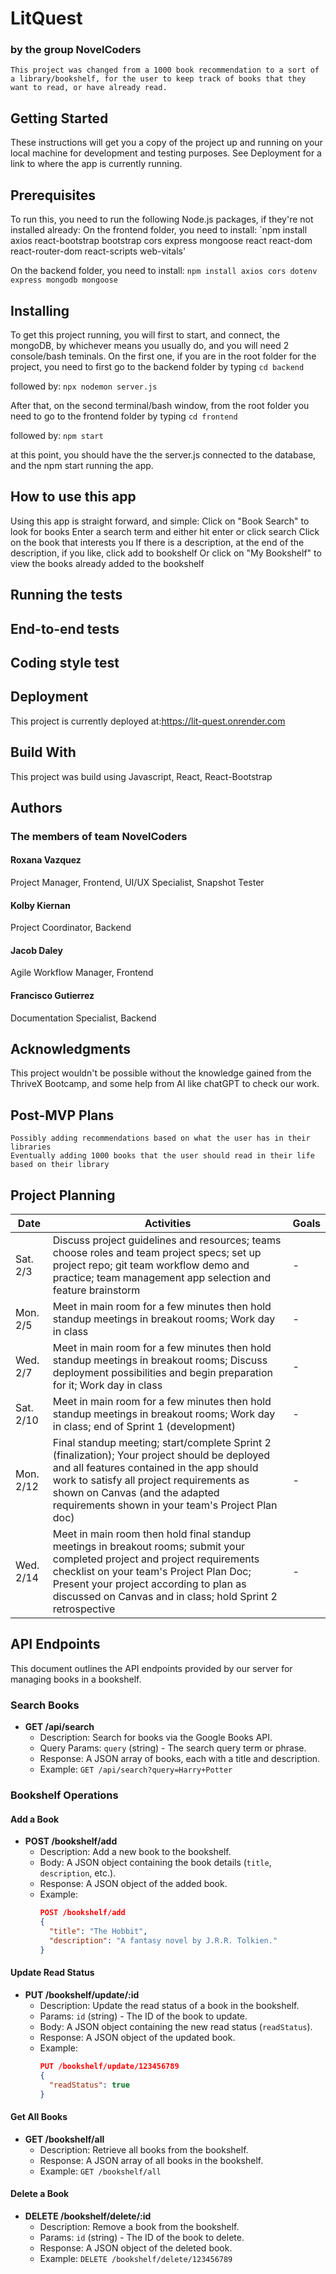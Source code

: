 # LitQuest
### by the group NovelCoders

    This project was changed from a 1000 book recommendation to a sort of a library/bookshelf, for the user to keep track of books that they want to read, or have already read.

## Getting Started
These instructions will get you a copy of the project up and running on your local machine for development and testing purposes. See Deployment for a link to where the app is currently running.

## Prerequisites
To run this, you need to run the following Node.js packages, if they're not installed already:
On the frontend folder, you need to install:
`npm install axios react-bootstrap bootstrap cors express mongoose react react-dom react-router-dom react-scripts web-vitals'

On the backend folder, you need to install:
`npm install axios cors dotenv express mongodb mongoose`

## Installing
To get this project running, you will first to start, and connect, the mongoDB, by whichever means you usually do, and you will need 2 console/bash teminals. On the first one, if you are in the root folder for the project, you need to first go to the backend folder by typing
`cd backend`

followed by:
`npx nodemon server.js`

After that, on the second terminal/bash window, from the root folder you need to go to the frontend folder by typing
`cd frontend`

followed by:
`npm start`

at this point, you should have the the server.js connected to the database, and the npm start running the app.

## How to use this app
Using this app is straight forward, and simple:
    Click on "Book Search" to look for books
        Enter a search term and either hit enter or click search
        Click on the book that interests you
        If there is a description, at the end of the description, if you like, click add to bookshelf
    Or click on "My Bookshelf" to view the books already added to the bookshelf

## Running the tests

## End-to-end tests

## Coding style test

## Deployment
This project is currently deployed at:https://lit-quest.onrender.com

## Build With
This project was build using Javascript, React, React-Bootstrap

## Authors
### The members of team NovelCoders
#### Roxana Vazquez
Project Manager, Frontend, UI/UX Specialist, Snapshot Tester

#### Kolby Kiernan
Project Coordinator, Backend

#### Jacob Daley
Agile Workflow Manager, Frontend

#### Francisco Gutierrez
Documentation Specialist, Backend

## Acknowledgments
This project wouldn't be possible without the knowledge gained from the ThriveX Bootcamp, and some help from AI like chatGPT to check our work.

## Post-MVP Plans
    Possibly adding recommendations based on what the user has in their libraries
    Eventually adding 1000 books that the user should read in their life based on their library

## Project Planning

| Date | Activities | Goals |
|------|------------|-------|
| Sat. 2/3 | Discuss project guidelines and resources; teams choose roles and team project specs; set up project repo; git team workflow demo and practice; team management app selection and feature brainstorm | - |
| Mon. 2/5 | Meet in main room for a few minutes then hold standup meetings in breakout rooms; Work day in class | - |
| Wed. 2/7 | Meet in main room for a few minutes then hold standup meetings in breakout rooms; Discuss deployment possibilities and begin preparation for it; Work day in class | - |
| Sat. 2/10 | Meet in main room for a few minutes then hold standup meetings in breakout rooms; Work day in class; end of Sprint 1 (development) | - |
| Mon. 2/12 | Final standup meeting; start/complete Sprint 2 (finalization); Your project should be deployed and all features contained in the app should work to satisfy all project requirements as shown on Canvas (and the adapted requirements shown in your team's Project Plan doc) | - |
| Wed. 2/14 | Meet in main room then hold final standup meetings in breakout rooms; submit your completed project and project requirements checklist on your team's Project Plan Doc; Present your project according to plan as discussed on Canvas and in class; hold Sprint 2 retrospective | - |


## API Endpoints

This document outlines the API endpoints provided by our server for managing books in a bookshelf.

### Search Books

- **GET /api/search**
  - Description: Search for books via the Google Books API.
  - Query Params: `query` (string) - The search query term or phrase.
  - Response: A JSON array of books, each with a title and description.
  - Example: `GET /api/search?query=Harry+Potter`

### Bookshelf Operations

#### Add a Book

- **POST /bookshelf/add**
  - Description: Add a new book to the bookshelf.
  - Body: A JSON object containing the book details (`title`, `description`, etc.).
  - Response: A JSON object of the added book.
  - Example:
    ```json
    POST /bookshelf/add
    {
      "title": "The Hobbit",
      "description": "A fantasy novel by J.R.R. Tolkien."
    }
    ```

#### Update Read Status

- **PUT /bookshelf/update/:id**
  - Description: Update the read status of a book in the bookshelf.
  - Params: `id` (string) - The ID of the book to update.
  - Body: A JSON object containing the new read status (`readStatus`).
  - Response: A JSON object of the updated book.
  - Example:
    ```json
    PUT /bookshelf/update/123456789
    {
      "readStatus": true
    }
    ```

#### Get All Books

- **GET /bookshelf/all**
  - Description: Retrieve all books from the bookshelf.
  - Response: A JSON array of all books in the bookshelf.
  - Example: `GET /bookshelf/all`

#### Delete a Book

- **DELETE /bookshelf/delete/:id**
  - Description: Remove a book from the bookshelf.
  - Params: `id` (string) - The ID of the book to delete.
  - Response: A JSON object of the deleted book.
  - Example: `DELETE /bookshelf/delete/123456789`
